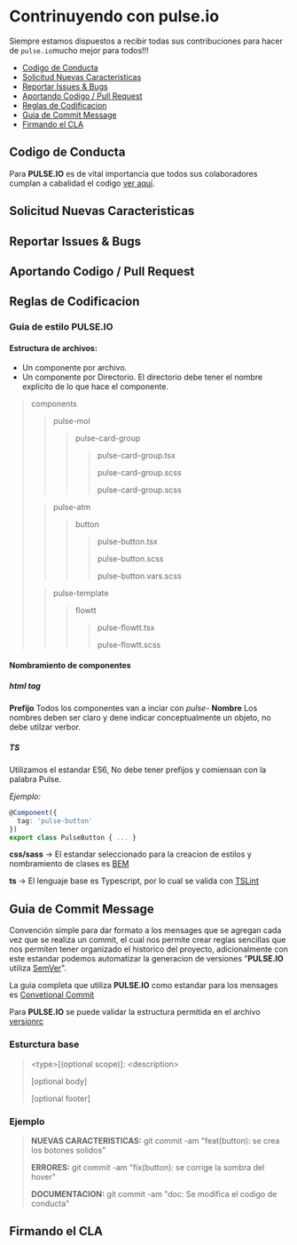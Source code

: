 # Contrinuyendo con pulse.io

Siempre estamos dispuestos a recibir todas sus contribuciones para hacer de `pulse.io`mucho mejor para todos!!!

- [Codigo de Conducta](#coc)
- [Solicitud Nuevas Caracteristicas](#snc)
- [Reportar Issues & Bugs](#i&b)
- [Aportando Codigo / Pull Request](apr)
- [Reglas de Codificacion](#rdc)
- [Guia de Commit Message](#gcm)
- [Firmando el CLA](#cla)

## <a name="coc"></a> Codigo de Conducta

  Para __PULSE.IO__ es de vital importancia que todos sus colaboradores cumplan a cabalidad el codigo [ver aquí](https://github.com/ivanntis/pulse/blob/master/CODIGO_CONDUCTA.md).

## <a name="snc"></a> Solicitud Nuevas Caracteristicas

## <a name="i&b"></a> Reportar Issues & Bugs

## <a name="apr"></a> Aportando Codigo / Pull Request
  
## <a name="rdc"></a> Reglas de Codificacion

### Guia de estilo __PULSE.IO__

#### Estructura de archivos:

- Un componente por archivo.
- Un componente por Directorio. El directorio debe tener el nombre explicito de lo que hace el componente.

> components
>
> > pulse-mol
> > > pulse-card-group
> > > > pulse-card-group.tsx
> > > >
> > > > pulse-card-group.scss
> > > >
> > > > pulse-card-group.scss
>
> > pulse-atm
> > > button
> > > > pulse-button.tsx
> > > >
> > > > pulse-button.scss
> > > >
> > > > pulse-button.vars.scss
> 
> > pulse-template
> > > flowtt
> > > > pulse-flowtt.tsx
> > > >
> > > > pulse-flowtt.scss

#### Nombramiento de componentes

##### html tag

**Prefijo** Todos los componentes van a inciar con _pulse-_
**Nombre** Los nombres deben ser claro y dene indicar conceptualmente un objeto, no debe utilzar verbor. 

##### TS

Utilizamos el estandar ES6, No debe tener prefijos y comiensan con la palabra Pulse.

*Ejemplo:*

```ts
@Component({
  tag: 'pulse-button'
})
export class PulseButton { ... }

```

 **css/sass** -> El estandar seleccionado para la creacion de estilos y nombramiento de clases es [BEM](http://getbem.com/)

 **ts** -> El lenguaje base es Typescript, por lo cual se valida con [TSLint](https://palantir.github.io/tslint/)

## <a name="gcm">Guia de Commit Message</a>

Convención simple para dar formato a los mensages que se agregan cada vez que se realiza un commit, el cual nos permite crear reglas sencillas que nos permiten tener organizado el historico del proyecto, adicionalmente con este estandar podemos automatizar la generacion de versiones "__PULSE.IO__ utiliza [SemVer](https://semver.org/)".

La guia completa que utiliza __PULSE.IO__ como estandar para los mensages es [Convetional Commit](https://www.conventionalcommits.org/en/v1.0.0-beta.4)

Para __PULSE.IO__ se puede validar la estructura permitida en el archivo [versionrc](https://github.com/ivanntis/pulse/blob/master/.versionrc)

### Esturctura base

> \<type>[(optional scope)]: \<description>
>
> [optional body]
>
> [optional footer]

### Ejemplo

> **NUEVAS CARACTERISTICAS:** git commit -am "feat(button): se crea los botones solidos"
>
> **ERRORES:** git commit -am "fix(button): se corrige la sombra del hover"
>
> **DOCUMENTACION:** git commit -am "doc: Se modifica el codigo de conducta"


## <a name="cla"></a> Firmando el CLA


